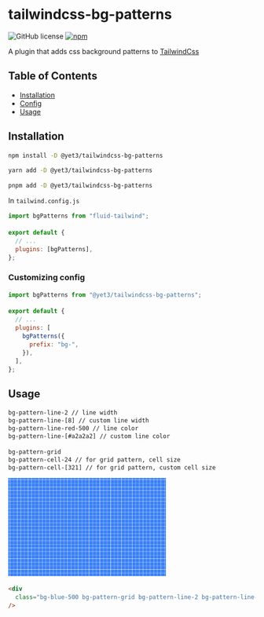 # tailwindcss-bg-patterns

![GitHub license](https://img.shields.io/github/license/yet3/tailwindcss-bg-patterns?style=flat)
<a href='https://www.npmjs.com/package/@yet3/tailwindcss-bg-patterns'>
![npm](https://img.shields.io/npm/v/@yet3/tailwindcss-bg-patterns)
</a>

A plugin that adds css background patterns to [TailwindCss](https://tailwindcss.com)

## Table of Contents

- [Installation](#installation)
- [Config](#config)
- [Usage](#usage)

## Installation

```sh
npm install -D @yet3/tailwindcss-bg-patterns
```

```sh
yarn add -D @yet3/tailwindcss-bg-patterns
```

```sh
pnpm add -D @yet3/tailwindcss-bg-patterns
```

In `tailwind.config.js`

```js
import bgPatterns from "fluid-tailwind";

export default {
  // ...
  plugins: [bgPatterns],
};
```

### Customizing config

```js
import bgPatterns from "@yet3/tailwindcss-bg-patterns";

export default {
  // ...
  plugins: [
    bgPatterns({
      prefix: "bg-",
    }),
  ],
};
```

## Usage

```
bg-pattern-line-2 // line width
bg-pattern-line-[8] // custom line width
bg-pattern-line-red-500 // line color
bg-pattern-line-[#a2a2a2] // custom line color

bg-pattern-grid
bg-pattern-cell-24 // for grid pattern, cell size
bg-pattern-cell-[321] // for grid pattern, custom cell size
```

<img src="./public/grid.png" alt="Grid pattern" height="200" />

```html
<div
  class="bg-blue-500 bg-pattern-grid bg-pattern-line-2 bg-pattern-line-white bg-pattern-cell-32"
/>
```

